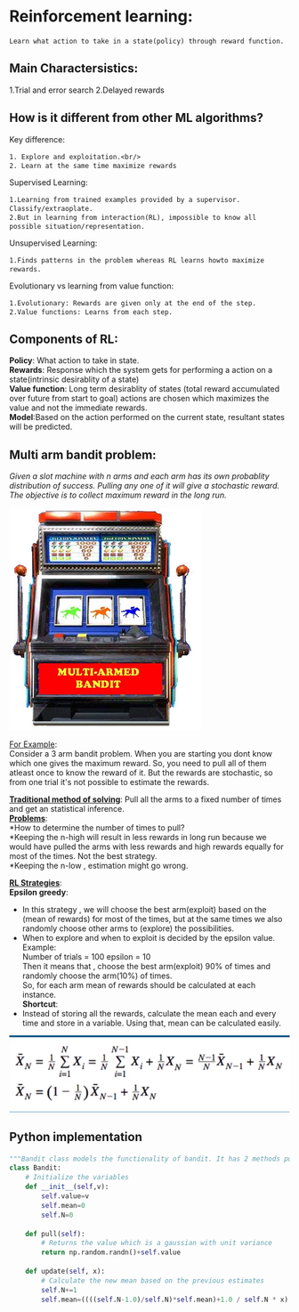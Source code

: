 # Reinforcement learning:
	Learn what action to take in a state(policy) through reward function.
## Main Charactersistics:
1.Trial and error search
2.Delayed rewards

## How is it different from other ML algorithms?

Key difference:

	1. Explore and exploitation.<br/>
	2. Learn at the same time maximize rewards
	
Supervised Learning:

	1.Learning from trained examples provided by a supervisor. Classify/extraoplate.  
	2.But in learning from interaction(RL), impossible to know all possible situation/representation.  

Unsupervised Learning:<br/>
	
	1.Finds patterns in the problem whereas RL learns howto maximize rewards.

Evolutionary vs learning from value function:
	  
	1.Evolutionary: Rewards are given only at the end of the step.  
	2.Value functions: Learns from each step.

## Components of RL:
**Policy**: What action to take in state.<br/>
**Rewards**: Response which the system gets for performing a action on a state(intrinsic desirablity of a state)<br/>
**Value function**: Long term desirablity of states (total reward accumulated over future from start to goal) actions are chosen which maximizes the value and not the immediate rewards.<br/>
**Model**:Based on the action performed on the current state, resultant states will be predicted.<br/>

## Multi arm bandit problem:
*Given a slot machine with n arms and each arm has its own probablity distribution of success. Pulling any one of it will give a stochastic reward. The objective is to collect maximum reward in the long run.*

![Bandit](Images/Multi-armed-bandit.jpg "Multi_arm_bandit")

<ins>For Example</ins>:  
Consider a 3 arm bandit problem. When you are starting you dont know which one gives the maximum reward. So, you need to pull all of them atleast once to know the reward of it. 
But the rewards are stochastic, so from one trial it's not possible to estimate the rewards.  
 
<ins>**Traditional method of solving**</ins>:
Pull all the arms to a fixed number of times and get an statistical inference.  
<ins>**Problems**</ins>:  
*How to determine the number of times to pull?  
*Keeping the n-high will result in less rewards in long run because we would have pulled the arms with less rewards and high rewards equally for most of the times. Not the best strategy.  
*Keeping the n-low , estimation might go wrong.

<ins>**RL Strategies**</ins>:  
**Epsilon greedy**:  

* In this strategy , we will choose the best arm(exploit) based on the (mean of rewards) for most of the times, but at the same times we also randomly choose other arms to (explore) the possibilities.  
* When to explore and when to exploit is decided by the epsilon value.  
Example:  
Number of trials = 100 epsilon = 10    
Then it means that , choose the best arm(exploit) 90% of times and randomly choose the arm(10%) of times.  
So, for each arm mean of rewards should be calculated at each instance.  
**Shortcut**:  
* Instead of storing all the rewards, calculate the mean each and every time and store in a variable. Using that, mean can be calculated easily.  

![Mean](Images/mean.png "Estimating mean")

## Python implementation
``` python
"""Bandit class models the functionality of bandit. It has 2 methods pull and update """
class Bandit:
    # Initialize the variables
    def __init__(self,v):
        self.value=v
        self.mean=0
        self.N=0

    def pull(self):
        # Returns the value which is a gaussian with unit variance
        return np.random.randn()+self.value

    def update(self, x):
        # Calculate the new mean based on the previous estimates 
        self.N+=1
        self.mean=((((self.N-1.0)/self.N)*self.mean)+1.0 / self.N * x)
```


